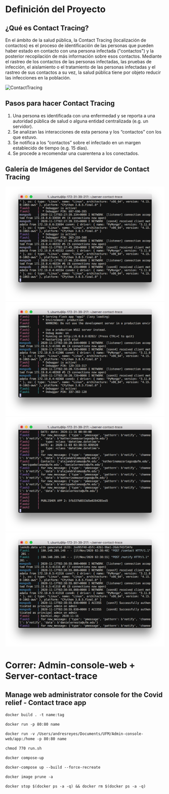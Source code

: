 # Definición del Proyecto

## ¿Qué es Contact Tracing? 

En el ámbito de la salud pública, la Contact Tracing (localización de contactos) es el proceso de identificación de las personas que pueden haber estado en contacto con una persona infectada ("contactos") y la posterior recopilación de más información sobre esos contactos. Mediante el rastreo de los contactos de las personas infectadas, las pruebas de infección, el aislamiento o el tratamiento de las personas infectadas y el rastreo de sus contactos a su vez, la salud pública tiene por objeto reducir las infecciones en la población.

![ContactTracing](https://imgl.krone.at/scaled/2135491/va84b69/full.jpg)

## Pasos para hacer Contact Tracing

1. Una persona es identificada con una enfermedad y se reporta a una autoridad pública de salud o alguna entidad centralizada (e.g. un servidor).
2. Se analizan las interacciones de esta persona y los “contactos” con los que estuvo.
3. Se notifica a los “contactos” sobre el infectado en un margen establecido de tiempo (e.g. 15 días).
4. Se procede a recomendar una cuarentena a los conectados. 

## Galería de Imágenes del Servidor de Contact Tracing

![ContactTracing](https://github.com/Covid-relief/server-contact-trace/blob/master/images/s1.png)
![ContactTracing](https://github.com/Covid-relief/server-contact-trace/blob/master/images/s2.png)
![ContactTracing](https://github.com/Covid-relief/server-contact-trace/blob/master/images/s3.png)
![ContactTracing](https://github.com/Covid-relief/server-contact-trace/blob/master/images/s4.png)



# Correr: Admin-console-web + Server-contact-trace

## Manage web administrator console for the Covid relief - Contact trace app
```console
docker build . -t name:tag
```

```console
docker run -p 80:80 name
```

```console
docker run -v /Users/andresreyes/Documents/UFM/Admin-console-web/app:/home -p 80:80 name
```

```console
chmod 770 run.sh
```

```console
docker compose-up
```

```console
docker-compose up --build --force-recreate
```

```console
docker image prune -a
```

```console
docker stop $(docker ps -a -q) && docker rm $(docker ps -a -q)
```